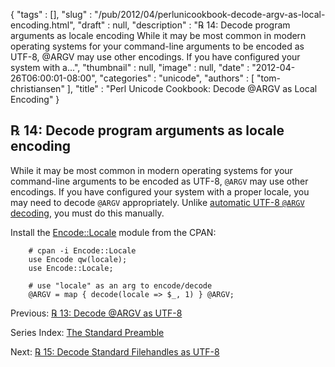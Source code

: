 {
   "tags" : [],
   "slug" : "/pub/2012/04/perlunicookbook-decode-argv-as-local-encoding.html",
   "draft" : null,
   "description" : "℞ 14: Decode program arguments as locale encoding While it may be most common in modern operating systems for your command-line arguments to be encoded as UTF-8, @ARGV may use other encodings. If you have configured your system with a...",
   "thumbnail" : null,
   "image" : null,
   "date" : "2012-04-26T06:00:01-08:00",
   "categories" : "unicode",
   "authors" : [
      "tom-christiansen"
   ],
   "title" : "Perl Unicode Cookbook: Decode @ARGV as Local Encoding"
}



℞ 14: Decode program arguments as locale encoding
-------------------------------------------------

While it may be most common in modern operating systems for your command-line arguments to be encoded as UTF-8, `@ARGV` may use other encodings. If you have configured your system with a proper locale, you may need to decode `@ARGV` appropriately. Unlike [automatic UTF-8 `@ARGV` decoding](/pub/2012/04/perlunicookbook-decode-argv-as-utf8.html), you must do this manually.

Install the [Encode::Locale](http://search.cpan.org/perldoc?Encode::Locale) module from the CPAN:

        # cpan -i Encode::Locale
        use Encode qw(locale);
        use Encode::Locale;

        # use "locale" as an arg to encode/decode
        @ARGV = map { decode(locale => $_, 1) } @ARGV;

Previous: [℞ 13: Decode @ARGV as UTF-8](/pub/2012/04/perlunicookbook-decode-argv-as-utf8.html)

Series Index: [The Standard Preamble](/pub/2012/04/perlunicook-standard-preamble.html)

Next: [℞ 15: Decode Standard Filehandles as UTF-8](/pub/2012/04/perlunicook-decode-standard-filehandles-as-utf-8.html)
